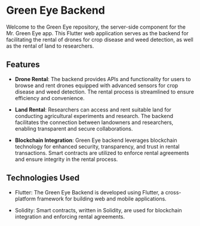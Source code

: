 # Green Eye Backend

Welcome to the Green Eye repository, the server-side component for the Mr. Green Eye app. This Flutter web application serves as the backend for facilitating the rental of drones for crop disease and weed detection, as well as the rental of land to researchers.

## Features

- **Drone Rental**: The backend provides APIs and functionality for users to browse and rent drones equipped with advanced sensors for crop disease and weed detection. The rental process is streamlined to ensure efficiency and convenience.

- **Land Rental**: Researchers can access and rent suitable land for conducting agricultural experiments and research. The backend facilitates the connection between landowners and researchers, enabling transparent and secure collaborations.

- **Blockchain Integration**: Green Eye backend leverages blockchain technology for enhanced security, transparency, and trust in rental transactions. Smart contracts are utilized to enforce rental agreements and ensure integrity in the rental process.

## Technologies Used

- Flutter: The Green Eye Backend is developed using Flutter, a cross-platform framework for building web and mobile applications.

- Solidity: Smart contracts, written in Solidity, are used for blockchain integration and enforcing rental agreements.

